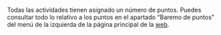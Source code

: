 Todas las actividades tienen asignado un número de puntos. Puedes consultar todo lo relativo a los puntos en el apartado “Baremo de puntos” del menú de la izquierda de la página principal de la [web](http://avem.es).

